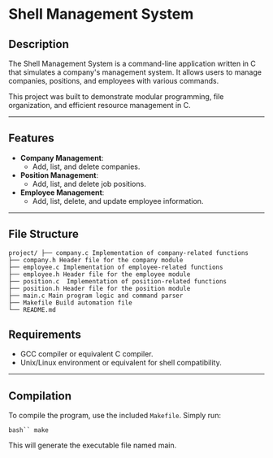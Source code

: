 # Shell Management System

## Description
The Shell Management System is a command-line application written in C that simulates a company's management system. It allows users to manage companies, positions, and employees with various commands.

This project was built to demonstrate modular programming, file organization, and efficient resource management in C.

---

## Features
- **Company Management**:
  - Add, list, and delete companies.
- **Position Management**:
  - Add, list, and delete job positions.
- **Employee Management**:
  - Add, list, delete, and update employee information.

---

## File Structure
```
project/ ├── company.c Implementation of company-related functions 
├── company.h Header file for the company module 
├── employee.c Implementation of employee-related functions
├── employee.h Header file for the employee module
├── position.c  Implementation of position-related functions
├── position.h Header file for the position module
├── main.c Main program logic and command parser
├── Makefile Build automation file 
└── README.md
```
## Requirements
- GCC compiler or equivalent C compiler.
- Unix/Linux environment or equivalent for shell compatibility.

---

## Compilation
To compile the program, use the included `Makefile`. Simply run:

```bash``
make```

This will generate the executable file named main.


